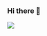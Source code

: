### Hi there 👋

<img src="https://img.shields.io/badge/tistory-FFFFFF?style=flat-square&logo=tstory&logoColor=black"/>
